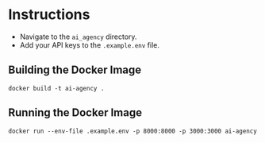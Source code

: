# Instructions
- Navigate to the `ai_agency` directory.
- Add your API keys to the `.example.env` file.

## Building the Docker Image
`docker build -t ai-agency .`


## Running the Docker Image
`docker run --env-file .example.env -p 8000:8000 -p 3000:3000 ai-agency`